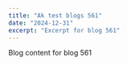 ```yaml
---
title: "Ak test blogs 561"
date: "2024-12-31"
excerpt: "Excerpt for blog 561"
---
```


Blog content for blog 561